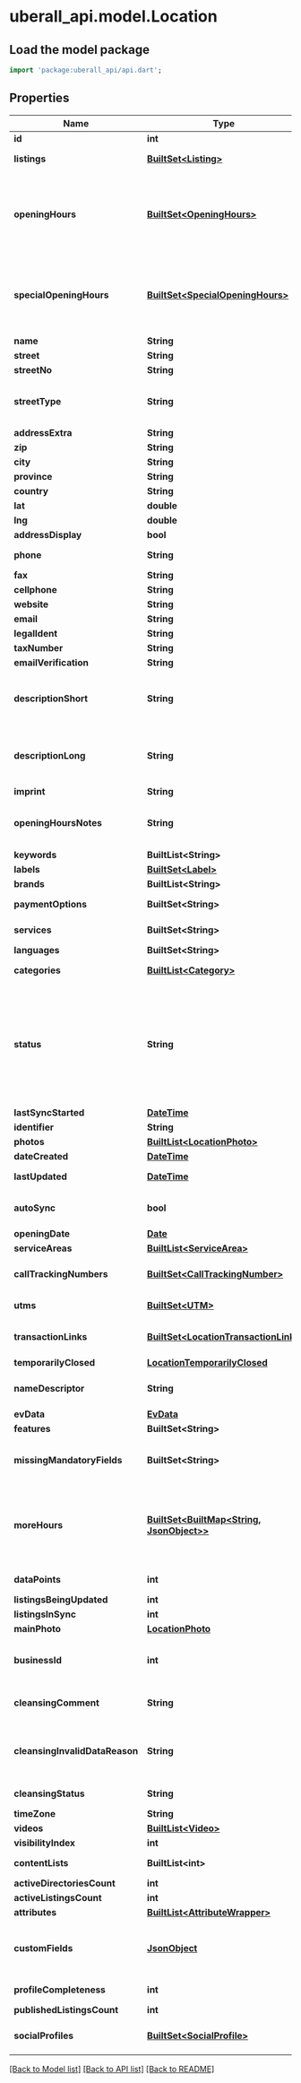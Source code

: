 # uberall_api.model.Location

## Load the model package
```dart
import 'package:uberall_api/api.dart';
```

## Properties
Name | Type | Description | Notes
------------ | ------------- | ------------- | -------------
**id** | **int** | Output only. The uberall unique id for the location | [optional] 
**listings** | [**BuiltSet&lt;Listing&gt;**](Listing.md) | Output only. List of this location''s online listings together with their sync status | [optional] 
**openingHours** | [**BuiltSet&lt;OpeningHours&gt;**](OpeningHours.md) | The location''s opening hours: e.g. <pre>[ &#123;      \"dayOfWeek\": 1,     \"closed\": false,     \"from1\": \"08:00\",     \"to1\": \"11:00\"   &#125;,    &#123;     \"dayOfWeek\": 2,     \"closed\": false,     \"from1\": \"08:00\",     \"to1\": \"11:00\",     \"from2\": \"13:00\",     \"to2\": \"21:00\"   &#125;,   &#123;     \"dayOfWeek\": 3,     \"closed\": true   &#125; ]</pre> Please note that having more than 2 time periods for each day is not possible. | [optional] 
**specialOpeningHours** | [**BuiltSet&lt;SpecialOpeningHours&gt;**](SpecialOpeningHours.md) | The location''s special opening hours: e.g. <pre>[ &#123; \"date\": \"2017-06-29\", \"closed\": true &#125;, &#123; \"date\": \"2017-06-30\", \"from1\": \"11:00\", \"to1\": \"14:00\", \"from2\": 16:00\", \"to2\": \"20:00\" &#125; ]</pre> Please note that having more than 2 time periods for each day is not possible. | [optional] 
**name** | **String** | The location''s name | 
**street** | **String** | The location''s street address | 
**streetNo** | **String** | The location''s street number | [optional] 
**streetType** | **String** | Required for Spain. One of ALAMEDA, AVENIDA, CALLE, CAMINO, CARRER, CARRETERA, GLORIETA, KALEA, PASAJE, PASEO, PLACA, PLAZA, RAMBLA, RONDA, RUA, SECTOR, TRAVESERA, TRAVESIA, URBANIZACION | [optional] 
**addressExtra** | **String** | An address extra: e.g. building, floor... | [optional] 
**zip** | **String** | Zip code, optional only for some countries. | [optional] 
**city** | **String** | City | 
**province** | **String** | Province. Only send when not blank | [optional] 
**country** | **String** | Country of the location | 
**lat** | **double** | The latitude coordinate of the location | [optional] 
**lng** | **double** | The longitude coordinate of the location | [optional] 
**addressDisplay** | **bool** | Indicates if the address should be displayed or hidden | [optional] 
**phone** | **String** | The location''s contact phone number, a valid phone number has to be provided. | [optional] 
**fax** | **String** | The location fax number | [optional] 
**cellphone** | **String** | A contact mobile phone number | [optional] 
**website** | **String** | A valid url for the location''s website (use UTMs to add tracking) | [optional] 
**email** | **String** | A contact email for the location | [optional] 
**legalIdent** | **String** | A legal identifier of the location. SIRET  number in France | [optional] 
**taxNumber** | **String** | The tax number of the location. CIF/NIF in Spain | [optional] 
**emailVerification** | **String** | The locations verification status | [optional] 
**descriptionShort** | **String** | A short description - up to 200 characters, all characters must match this regexp: <pre>[0-9\\p'{'L'}'\\(\\)\\[\\] \\?:;/!\\\\,\\.\\-%\\\\&=\\r\\n\\t_\\*§²`´·\"''\\+¡¿@°€£$] </pre> | [optional] 
**descriptionLong** | **String** | A long description - up to 1000 characters, all characters must match this regexp: <pre>[0-9\\p'{'L'}'\\(\\)\\[\\] \\?:;/!\\\\,\\.\\-%\\\\&=\\r\\n\\t_\\*§²`´·\"''\\+¡¿@°€\\^£$] </pre> | [optional] 
**imprint** | **String** | The imprint of the location | [optional] 
**openingHoursNotes** | **String** | Additional info about opening hours: e.g. ''We never open on bank holidays'' - max. 255 characters, all characters must match this regexp: <pre>[0-9\\p'{'L'}'\\(\\)\\[\\] \\?:;/!\\\\,\\.\\-%\\\\&\\r\\n\\t_\\*§²`´·\"''\\+¡¿@] </pre> | [optional] 
**keywords** | **BuiltList&lt;String&gt;** | Keywords describing the location's activity | [optional] 
**labels** | [**BuiltSet&lt;Label&gt;**](Label.md) | Labels grouping similar locations | [optional] 
**brands** | **BuiltList&lt;String&gt;** | The brands offered by the location to its customers | [optional] 
**paymentOptions** | **BuiltSet&lt;String&gt;** | The payment options accepted at the location (eg. cash, bank transfer, ...) | [optional] 
**services** | **BuiltSet&lt;String&gt;** | Services offered at the location. Do not use if Content Collections is enabled. Instead use the Service Item and Collection endpoints | [optional] 
**languages** | **BuiltSet&lt;String&gt;** | The language(s) in which customers can interact with the location''s staff | [optional] 
**categories** | [**BuiltList&lt;Category&gt;**](Category.md) | Required to start location sync  - A list of category IDs describing the location | [optional] 
**status** | **String** | The status of the location. One of: <ul><li>ACTIVE - will be synced and renewed</li> <li>INACTIVE - will not be synced anymore, claims of listings will be released where possible</li> <li>CANCELLED - will be synced, will not be renewed. Once endDate is reached, location will switch to INACTIVE</li> <li>CLOSED - location has shut down, we''ll mark listings as permanently closed or remove listings from the internet where permanently closed status is not supported</li></ul> | [optional] 
**lastSyncStarted** | [**DateTime**](DateTime.md) | Output only. Date of the last sync for the location | [optional] 
**identifier** | **String** | The location identifier based on your internal identification system | [optional] 
**photos** | [**BuiltList&lt;LocationPhoto&gt;**](LocationPhoto.md) | The location''s photos | [optional] 
**dateCreated** | [**DateTime**](DateTime.md) | Output only. The date and time the location was created in our database | [optional] 
**lastUpdated** | [**DateTime**](DateTime.md) | Output only. Date of the last changes made to the location. Includes updates by users, API, location cleansing, and duplicate checks | [optional] 
**autoSync** | **bool** | When autosync is set to true, information changed for the location in Uberall will automatically be syncronized to all connected listings without the need to explicitly start a sync again after it''s been started once. | [optional] 
**openingDate** | [**Date**](Date.md) | The date the location will first open. Must be formatted YYYY-MM-DD | [optional] 
**serviceAreas** | [**BuiltList&lt;ServiceArea&gt;**](ServiceArea.md) | Service areas available on the location. | [optional] 
**callTrackingNumbers** | [**BuiltSet&lt;CallTrackingNumber&gt;**](CallTrackingNumber.md) | Add call tracking numbers for distribution to Google, Facebook, and Bing. The call tracking numbers must be different from the location''s primary phone number | [optional] 
**utms** | [**BuiltSet&lt;UTM&gt;**](UTM.md) | UTM parameter to be appended to the location''s website. Codes can be sent to Google, Facebook, and Bing. | [optional] 
**transactionLinks** | [**BuiltSet&lt;LocationTransactionLink&gt;**](LocationTransactionLink.md) | Links that appear on some directories for specific types of customer actions, such as food ordering, appointment setting, and booking reservations. Only available for specific business categories. | [optional] 
**temporarilyClosed** | [**LocationTemporarilyClosed**](LocationTemporarilyClosed.md) |  | [optional] 
**nameDescriptor** | **String** | An addition to the location''s name which gives specific info about the location''s address (e.g. Mall level 2 OR Inside Departures). Sent only to FACEBOOK | [optional] 
**evData** | [**EvData**](EvData.md) |  | [optional] 
**features** | **BuiltSet&lt;String&gt;** | Output only. List of features available to the location | [optional] 
**missingMandatoryFields** | **BuiltSet&lt;String&gt;** | Output only. Compile all the fields that are currently missing but mandatory for some directories. They have to be set in the Location object, so that the Listing can be created / updated on the respective platform. List of Strings, e.g. [NAME, ZIP, PHONE] | [optional] 
**moreHours** | [**BuiltSet&lt;BuiltMap&lt;String, JsonObject&gt;&gt;**](BuiltMap.md) | The location''s additional service hours, such as delivery, pickup, happy hours etc. Submitted to Google. e.g. <pre>[&#123;     \"type\": \"ONLINE_SERVICE_HOURS\",     \"hours\": [&#123;         \"dayOfWeek\": 1,         \"from1\": \"09:00\",         \"to1\": \"18:00\"     &#125;, &#123;         \"dayOfWeek\": 2,         \"from1\": \"09:00\",         \"to1\": \"13:00\"     &#125;] &#125;, &#123;     \"type\": \"ACCESS\",     \"hours\": [&#123;         \"dayOfWeek\": 1,         \"from1\": \"06:00\",         \"to1\": \"20:00\"     &#125;] &#125;]</pre> | [optional] 
**dataPoints** | **int** | Output only. Number of dataPoints (reviews, photos) left by users at this location | [optional] 
**listingsBeingUpdated** | **int** | Output only. Number of listings still being updated | [optional] 
**listingsInSync** | **int** | Output only. The number of listings in sync | [optional] 
**mainPhoto** | [**LocationPhoto**](LocationPhoto.md) |  | [optional] 
**businessId** | **int** | ID of the business this location is linked to. Mandatory when creating a location. Sending a different ID than the current businessId when updating will lead to changing the business. This is only possible in case all connected accounts (Facebook, Google, …) are compatible.  | [optional] 
**cleansingComment** | **String** | Cleansing comment by user, set only when cleansingStatus is INVALID_DATA. Possible Values (ADDRESS_DETAILS_VERIFIED, NAME_ADDRESS_DETAILS_UPDATED, NON_CLOSURE_CONFIRMATION,) | [optional] 
**cleansingInvalidDataReason** | **String** | Output only. Invalid Cleansing Reason (eg. INCOMPLETE_ADDRESS,ADDRESS_ IS_PO_BOX,ADDRESS_ DOES_NOT_EXIST, LOCATION_IS_CLOSED, INFORMATION_IS_WRONG, LOCATION_IS_MOVED, NON_LATIN_CHARACTERS_ADDRESS, OTHER). Guide on how to fix invalid data issues - http://ubr.al/fix_invalid_data | [optional] 
**cleansingStatus** | **String** | Output only. Current cleansing status for the location. Possible values: NOT_CLEANSED, PENDING, CLEANSED, INVALID_DATA | [optional] 
**timeZone** | **String** | The location''s timezone  | [optional] 
**videos** | [**BuiltList&lt;Video&gt;**](Video.md) | The location''s videos | [optional] 
**visibilityIndex** | **int** | Output only. The location''s latest visibility index | [optional] 
**contentLists** | **BuiltList&lt;int&gt;** | The content list IDs (EVENTS, PRODUCTS, MENU, PEOPLE) describing the location | [optional] 
**activeDirectoriesCount** | **int** | Output only. Number of active directories | [optional] 
**activeListingsCount** | **int** | Output only. Number of active listings | [optional] 
**attributes** | [**BuiltList&lt;AttributeWrapper&gt;**](AttributeWrapper.md) | Google attributes | [optional] 
**customFields** | [**JsonObject**](.md) | A Map for identifying the value input for a specific custom field name on the location. Custom fields are created at the business level. <pre>   \"customFields\": [     '{'       \"name\": \"foo\",       \"value\": \"bar\"     '}',     '{'       \"name\": \"baz\",       \"value\": \"qux\"     '}'   ] </pre> | [optional] 
**profileCompleteness** | **int** | Output only. Number representing completeness of location data, up to 100 | [optional] 
**publishedListingsCount** | **int** | Output only. Number of published listings | [optional] 
**socialProfiles** | [**BuiltSet&lt;SocialProfile&gt;**](SocialProfile.md) | The profiles of the location on social and professional networks (FACEBOOK, FOURSQUARE, INSTAGRAM, LINKEDIN, PINTEREST, TWITTER, VIMEO, XING, YOUTUBE) | [optional] 

[[Back to Model list]](../README.md#documentation-for-models) [[Back to API list]](../README.md#documentation-for-api-endpoints) [[Back to README]](../README.md)


